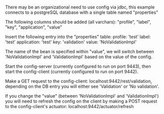 There may be an organizational need to use config via jdbc,
this example connects to a postgreSQL database with a single table
named "properties"

The following columns should be added (all varchars):
"profile", "label", "key", "application", "value"

Insert the following entry into the "properties" table:
profile: 'test'
label: 'test'
application: 'test'
key: 'validation'
value: 'NoValidationImpl'

The name of the bean is specified within "value", we will switch
between 'NoValidationImpl' and 'ValidationImpl' based on the value
of the config.

Start the config-server (currently configured to run on port 9443),
then start the config-client (currently configured to run on port 9442).

Make a GET request to the config-client: localhost:9442/rest/validation,
depending on the DB entry you will either see 'Validation' or 'No validation'.

If you change the "value" (between 'NoValidationImpl' and 'ValidationImpl')
you will need to refresh the config on the client by making a POST request
to the config-client's actuator: localhost:9442/actuator/refresh
